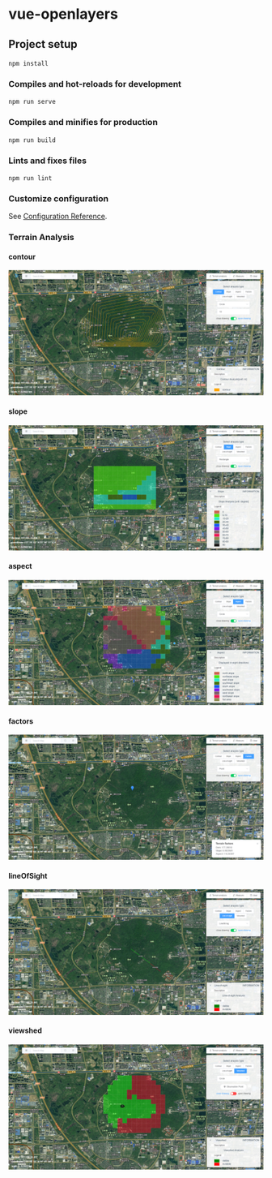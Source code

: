 # vue-openlayers

## Project setup
```
npm install
```

### Compiles and hot-reloads for development
```
npm run serve
```

### Compiles and minifies for production
```
npm run build
```

### Lints and fixes files
```
npm run lint
```

### Customize configuration
See [Configuration Reference](https://cli.vuejs.org/config/).

### Terrain Analysis
#### contour
<img src="src/assets/screenshot/contour.png" alt="contour" style="zoom: 50%;" />

#### slope
<img src="src/assets/screenshot/slope.png" alt="slope" style="zoom: 50%;" />

#### aspect
<img src="src/assets/screenshot/aspect.png" alt="aspect" style="zoom: 50%;" />

#### factors
<img src="src/assets/screenshot/factors.png" alt="factors" style="zoom: 50%;" />

#### lineOfSight
<img src="src/assets/screenshot/lineOfSight.png" alt="lineOfSight" style="zoom: 50%;" />

#### viewshed
<img src="src/assets/screenshot/viewshed.png" alt="viewshed" style="zoom: 50%;" />


